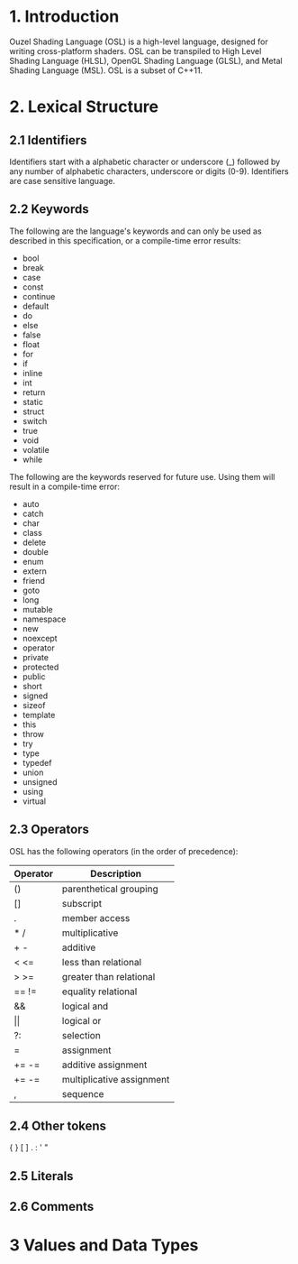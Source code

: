 # 1. Introduction
Ouzel Shading Language (OSL) is a high-level language, designed for writing cross-platform shaders. OSL can be transpiled to High Level Shading Language (HLSL), OpenGL Shading Language (GLSL), and Metal Shading Language (MSL). OSL is a subset of C++11.

# 2. Lexical Structure

## 2.1 Identifiers

Identifiers start with a alphabetic character or underscore (_) followed by any number of alphabetic characters, underscore or digits (0-9). Identifiers are case sensitive language.

## 2.2 Keywords

The following are the language's keywords and can only be used as described in this specification, or a compile-time error results:

* bool
* break
* case
* const
* continue
* default
* do
* else
* false
* float
* for
* if
* inline
* int
* return
* static
* struct
* switch
* true
* void
* volatile
* while

The following are the keywords reserved for future use. Using them will result in a compile-time error:

* auto
* catch
* char
* class
* delete
* double
* enum
* extern
* friend
* goto
* long
* mutable
* namespace
* new
* noexcept
* operator
* private
* protected
* public
* short
* signed
* sizeof
* template
* this
* throw
* try
* type
* typedef
* union
* unsigned
* using
* virtual

## 2.3 Operators

OSL has the following operators (in the order of precedence):

| Operator | Description |
|----------|-------------|
| () | parenthetical grouping |
| [] | subscript |
| . | member access |
| \* / | multiplicative |
| \+ \- | additive |
| < <= | less than relational |
| > >= | greater than relational |
| == != | equality relational |
| && | logical and |
| \|\| | logical or |
| ?: | selection |
| = | assignment |
| += -= | additive assignment |
| += -= | multiplicative assignment |
| , | sequence |

## 2.4 Other tokens

{ } [ ] . : \' \"

## 2.5 Literals

## 2.6 Comments

# 3 Values and Data Types
